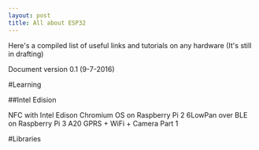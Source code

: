 ```yaml
---
layout: post
title: All about ESP32
---
```


Here's a compiled list of useful links and tutorials on any hardware (It's still in drafting)

Document version 0.1 (9-7-2016)

#Learning

##Intel Edision

NFC with Intel Edison
Chromium OS on Raspberry Pi 2
6LowPan over BLE on Raspberry Pi 3
A20 GPRS + WiFi + Camera Part 1

#Libraries
